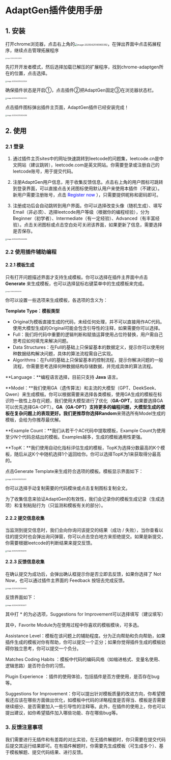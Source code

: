 # AdaptGen插件使用手册

## 1. 安装

打开chrome浏览器，点击右上角的<img src="/Users/zz/Library/Application Support/typora-user-images/image-20250425145900392.png" alt="image-20250425145900392" style="zoom:50%;" />，在弹出界面中点击拓展程序，继续点击管理拓展程序

<img src="/Users/zz/Library/Application Support/typora-user-images/image-20250425150038089.png" alt="image-20250425150038089" style="zoom: 25%;" />



先打开开发者模式，然后选择加载已解压的扩展程序，找到chrome-adaptgen所在的位置，点击选择。

<img src="/Users/zz/Library/Application Support/typora-user-images/image-20250425150223024.png" alt="image-20250425150223024" style="zoom: 33%;" />



确保插件状态是开启①，点击插件②把AdaptGen固定③在浏览器状态栏。

<img src="/Users/zz/Library/Application Support/typora-user-images/image-20250425150623305.png" alt="image-20250425150623305" style="zoom: 33%;" />



点击插件图标弹出插件主页面，AdaptGen插件已经安装完成！

<img src="/Users/zz/Library/Application Support/typora-user-images/image-20250425150834298.png" alt="image-20250425150834298" style="zoom: 33%;" />



## 2. 使用

### 2.1 登录

1. 通过插件主页sites中的网址快速跳转到leetcode的问题集，leetcode.cn是中文网站（建议跳转），leetcode.com是英文网站。你需要登录或注册自己的leetcode账号，用于提交代码。

2. 注册AdaptGen用户信息，用于收集反馈信息。点击右上角的用户图标可跳转到登录界面，可以直接点击关闭图标使用默认用户来使用本插件（不建议）。新用户需要注册账号，点击 <font color=Blue>Register now </font>），只需要提供昵称和密码即可。

3. 注册成功后会自动跳转到用户界面。你可以选择改变头像（随机生成）、填写Email（非必须）、选择leetcode用户等级（根据你的编程经验），分为Beginner（初学者）、Intermediate（有一定经验）、Advanced（有丰富经验）。点击关闭图标或点击空白处可关闭该界面，如果更新了信息，需要选择是否保存。

<img src="/Users/zz/Library/Application Support/typora-user-images/image-20250425152444406.png" alt="image-20250425152444406" style="zoom:33%;" />

### 2.2 使用插件辅助编程

#### 2.2.1 模板生成

只有打开问题描述界面才支持生成模板。你可以选择在插件主界面中点击 **Generate** 来生成模板，也可以选择鼠标右键菜单中的生成模板来完成。

<img src="/Users/zz/Library/Application Support/typora-user-images/image-20250425153552146.png" alt="image-20250425153552146" style="zoom: 25%;" />

你可以设置一些选项来生成模板，各选项的含义为：

**Template Type：模板类型**

- Original为模板直接生成的代码，未经任何处理，并不可以直接用作AC代码。 使用大模型生成的Original可能会包含引导性的注释，如果需要你可以选择。
- FuIl：我们将代码中重要的逻辑判断和赋值运算使用占位符替换，用户需自己思考应如何填充来解决问题。
- Data Structures：在Full的基础上只保留基本的数据定义，提示你可以使用何种数据结构解决问题，具体的算法流程需自己实现。
- Algorithms：在Full的基础上只保留基本的控制流程，提示你解决问题的一般流程，你需要思考选择何种数据结构存储数据，并完成具体的算法流程。

**Language：**编程语言选择，目前只支持 **Java** 语言。

**Model：**我们使用GA（遗传算法）和主流的大模型（GPT、DeekSeek、Qwen）来生成模板。你可以根据需要来选择各类模板，使用GA生成的模板在标识符一致性上存在问题，我们使用大模型进行了优化（**GA-OPT**，如果要选择GA可以优先选择GA-OPT）。**GA（GA-OPT）支持更多的编程问题，大模型生成的模板在复杂问题上的表现更好。**我们更推荐你选择**Random**来筛选所有Model生成的模板，会给为你推荐最优解。

**Example Count：**我们从若干个AC代码中提取模板，Example Count为使用至少N个代码总结出的模板。Examples越多，生成的模板通用性更强。

**TopK：**我们使用自动化指标评估生成的模板，TopK为选择分数最高的K个模板，随后从这K个中随机选择1个返回给你。你可以选择TopK为1来获取得分最高的。

点击Generate Template来生成符合选项的模板。模板显示界面如下：

<img src="/Users/zz/Library/Application Support/typora-user-images/image-20250425160152061.png" alt="image-20250425160152061" style="zoom: 33%;" />

你可以选择手动复制需要的代码模块或点击复制图标复制全文。

为了收集信息来验证AdaptGen的有效性，我们会记录你的模板生成记录（生成选项）和复制粘贴行为（只监测和模板有关的部分）。

#### 2.2.2 提交信息收集

当监测到提交信息时，我们会向你询问该提交的结果（成功 / 失败），当你查看以往的提交时也会弹出询问弹窗，你可以点击空白地方来拒绝提交。如果是新提交，你需要根据leetcode的判断结果来提交反馈。

<img src="/Users/zz/Library/Application Support/typora-user-images/image-20250425161036319.png" alt="image-20250425161036319" style="zoom:33%;" />

#### 2.2.3 反馈信息收集 

在确认提交为成功后，会弹出确认框提示你是否立即去反馈，如果你选择了 Not Now，也可以通过插件主界面的 Feedback 按钮去完成反馈。

<img src="/Users/zz/Library/Application Support/typora-user-images/image-20250425161344956.png" alt="image-20250425161344956" style="zoom:33%;" />

反馈界面如下：

<img src="/Users/zz/Library/Application Support/typora-user-images/image-20250425161503677.png" alt="image-20250425161503677" style="zoom: 33%;" />

其中打 * 的为必选项，Suggestions for Improvement可以选择填写（建议填写）

其中，Favorite Module为在使用过程中你喜欢的模板模块，可多选。

Assistance Level：模板在该问题上的辅助程度。分为正向帮助和负向帮助，如果插件生成的模板对你有帮助，你可以提交一个正分；如果你觉得插件生成的模板妨碍你独立思考，你可以提交一个负分。

Matches Coding Habits ：模板中代码的编码风格（如缩进格式、变量名使用、逻辑思路）是否符合你的习惯。

Plugin Experience ：插件的使用体验，包括插件是否方便使用，是否存在bug等。

Suggestions for Improvement：你可以提出针对模板质量的改进方向，你希望模板还应该在哪些方面做出优化，如模板中代码的详略程度是否得当、模板是否需要继续细分、是否需要加入一些引导性的注释等。此外，在插件的使用上，你也可以提出建议，如你希望插件加入哪些功能、存在哪些bug等。

### 3. 反馈注意事项

我们需要进行无插件和有差距的对比实验，在无插件解题时，你只需要在提交代码后提交其运行结果即可。在有插件解题时，你需要先生成模板（可生成多个）、基于模板解题、提交代码结果、进行反馈。